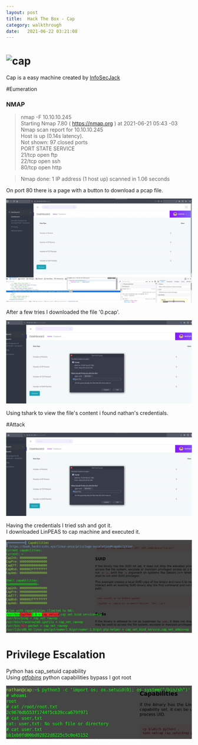 ```yaml
---
layout: post
title:  Hack The Box - Cap
category: walkthrough
date:   2021-06-22 03:21:08
---
```


# ![cap](/assets/img/blue/vap.png)  
Cap is a easy machine created by [InfoSecJack](https://app.hackthebox.eu/users/52045)  
  
  
#Eumeration  
### NMAP  
  
  
>nmap -F 10.10.10.245  
>Starting Nmap 7.80 ( https://nmap.org ) at 2021-06-21 05:43 -03  
>Nmap scan report for 10.10.10.245  
>Host is up (0.14s latency).  
>Not shown: 97 closed ports  
>PORT   STATE SERVICE  
>21/tcp open  ftp  
>22/tcp open  ssh  
>80/tcp open  http  
  
>Nmap done: 1 IP address (1 host up) scanned in 1.06 seconds  
  
On port 80 there is a page with a button to download a pcap file.  
  
![Download button](/assets/img/cap/cap1.jpg)  
  
After a few tries I downloaded the file '0.pcap'.  
  
![0.pcap link](/assets/img/cap/cap2.jpg)  

Using tshark to view the file's content i found nathan's credentials.  
  
  
#Attack  
  
![credentials](/assets/img/cap/cap2.jpg)  
  
Having the credentials I tried ssh and got it.  
I downloaded LinPEAS to cap machine and executed it.  
  
![LinPEAS](/assets/img/cap/cap4.jpg)  
  
# Privilege Escalation  
  
  
Python has cap\_setuid capability  
Using *[gtfobins](https://gtfobins.github.io/gtfobins/python/)* python capabilities bypass I got root  
  
![root](/assets/img/cap/cap5.jpg)  
  
  
